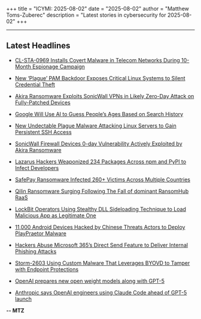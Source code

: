+++
title = "ICYMI: 2025-08-02"
date = "2025-08-02"
author = "Matthew Toms-Zuberec"
description = "Latest stories in cybersecurity for 2025-08-02"
+++

---------------------------------------------------------------------------
## Latest Headlines
- [CL-STA-0969 Installs Covert Malware in Telecom Networks During 10-Month Espionage Campaign](https://thehackernews.com/2025/08/cl-sta-0969-installs-covert-malware-in.html)

- [New ‘Plague’ PAM Backdoor Exposes Critical Linux Systems to Silent Credential Theft](https://thehackernews.com/2025/08/new-plague-pam-backdoor-exposes.html)

- [Akira Ransomware Exploits SonicWall VPNs in Likely Zero-Day Attack on Fully-Patched Devices](https://thehackernews.com/2025/08/akira-ransomware-exploits-sonicwall.html)

- [Google Will Use AI to Guess People’s Ages Based on Search History](https://www.wired.com/story/security-news-this-week-google-will-use-ai-to-guess-peoples-ages-based-on-search-history/)

- [New Undectable Plague Malware Attacking Linux Servers to Gain Persistent SSH Access](https://cybersecuritynews.com/plague-malware-attacking-linux-servers/)

- [SonicWall Firewall Devices 0-day Vulnerability Actively Exploited by Akira Ransomware](https://cybersecuritynews.com/sonicwall-firewall-akira-ransomware/)

- [Lazarus Hackers Weaponized 234 Packages Across npm and PyPI to Infect Developers](https://cybersecuritynews.com/lazarus-hackers-weaponized-234-packages/)

- [SafePay Ransomware Infected 260+ Victims Across Multiple Countries](https://cybersecuritynews.com/safepay-ransomware-infected-260-victims/)

- [Qilin Ransomware Surging Following The Fall of dominant RansomHub RaaS](https://cybersecuritynews.com/qilin-ransomware-surging/)

- [LockBit Operators Using Stealthy DLL Sideloading Technique to Load Malicious App as Legitimate One](https://cybersecuritynews.com/lockbit-operators-using-stealthy-dll-sideloading-technique/)

- [11,000 Android Devices Hacked by Chinese Threats Actors to Deploy PlayPraetor Malware](https://cybersecuritynews.com/11000-android-devices-hacked-by-chinese-threats-actors/)

- [Hackers Abuse Microsoft 365’s Direct Send Feature to Deliver Internal Phishing Attacks](https://cybersecuritynews.com/hackers-abuse-microsoft-365s-direct-send-feature/)

- [Storm-2603 Using Custom Malware That Leverages BYOVD to Tamper with Endpoint Protections](https://cybersecuritynews.com/storm-2603-using-custom-malware/)

- [OpenAI prepares new open weight models along with GPT-5](https://www.bleepingcomputer.com/news/artificial-intelligence/openai-prepares-new-open-weight-models-along-with-gpt-5/)

- [Anthropic says OpenAI engineers using Claude Code ahead of GPT-5 launch](https://www.bleepingcomputer.com/news/artificial-intelligence/anthropic-says-openai-engineers-using-claude-code-ahead-of-gpt-5-launch/)

**-- MTZ**